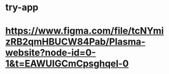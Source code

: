 # try-app
# https://www.figma.com/file/tcNYmizRB2qmHBUCW84Pab/Plasma-website?node-id=0-1&t=EAWUIGCmCpsghqel-0
